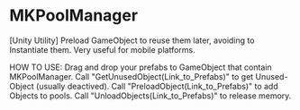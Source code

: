 # MKPoolManager
[Unity Utility] 
Preload GameObject to reuse them later, avoiding to Instantiate them. 
Very useful for mobile platforms.

HOW TO USE:
Drag and drop your prefabs to GameObject that contain MKPoolManager.
Call "GetUnusedObject(Link_to_Prefabs)" to get Unused-Object (usually deactived).
Call "PreloadObject(Link_to_Prefabs)" to add Objects to pools.
Call "UnloadObjects(Link_to_Prefabs)" to release memory.
